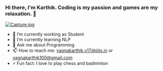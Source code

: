 ### Hi there, I'm Karthik. Coding is my passion and games are my relaxation.  👋

<!--
**Karthik1000/Karthik1000** is a ✨ _special_ ✨ repository because its `README.md` (this file) appears on your GitHub profile.

Here are some ideas to get you started:
-->
[![Capture.jpg](https://i.postimg.cc/66b5h9f8/Capture.jpg)](https://postimg.cc/qgnTJHYr)
- 🔭 I’m currently working as Student
- 🌱 I’m currently learning NLP 
- 💬 Ask me about Programming
- 📫 How to reach me: yagnakarthik.v17@iiits.in or yagnakarthik100@gmail.com
- ⚡ Fun fact: I love to play chess and badminton

